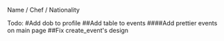 Name / Chef / Nationality

Todo:
#Add dob to profile
##Add table to events
####Add prettier events on main page
##Fix create_event's design

